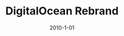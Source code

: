 ---
title: "DigitalOcean Rebrand"
date: 2010-1-01
summary: "DigitalOcean rebranding efforts The future of the DigitalOcean brand is here. New identity and logo system."
tags: protected
---
